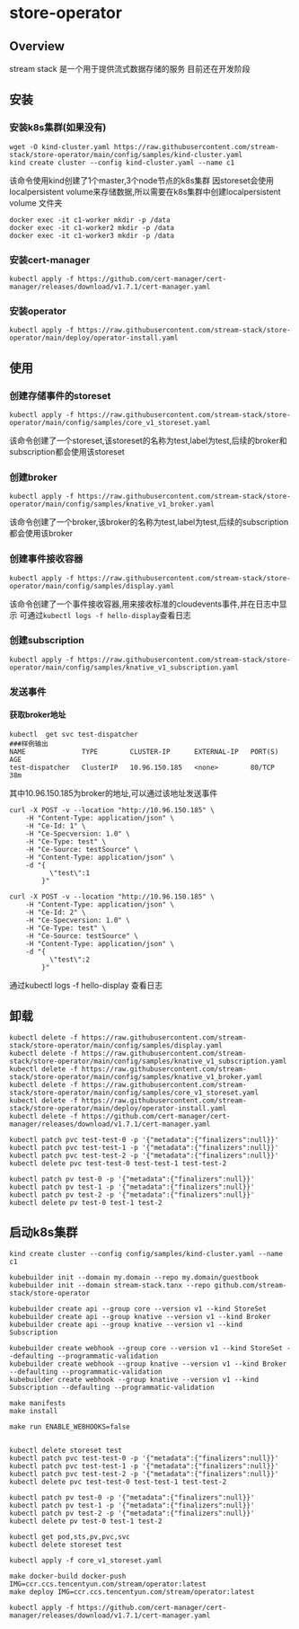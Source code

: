 # store-operator

## Overview

stream stack 是一个用于提供流式数据存储的服务
目前还在开发阶段

## 安装

### 安装k8s集群(如果没有)

```shell
wget -O kind-cluster.yaml https://raw.githubusercontent.com/stream-stack/store-operator/main/config/samples/kind-cluster.yaml
kind create cluster --config kind-cluster.yaml --name c1
```

该命令使用kind创建了1个master,3个node节点的k8s集群
因storeset会使用localpersistent volume来存储数据,所以需要在k8s集群中创建localpersistent volume 文件夹

```shell
docker exec -it c1-worker mkdir -p /data
docker exec -it c1-worker2 mkdir -p /data
docker exec -it c1-worker3 mkdir -p /data
```

### 安装cert-manager

```shell
kubectl apply -f https://github.com/cert-manager/cert-manager/releases/download/v1.7.1/cert-manager.yaml
```

### 安装operator

```shell
kubectl apply -f https://raw.githubusercontent.com/stream-stack/store-operator/main/deploy/operator-install.yaml
```

## 使用

### 创建存储事件的storeset

```shell
kubectl apply -f https://raw.githubusercontent.com/stream-stack/store-operator/main/config/samples/core_v1_storeset.yaml
```

该命令创建了一个storeset,该storeset的名称为test,label为test,后续的broker和subscription都会使用该storeset

### 创建broker

```shell
kubectl apply -f https://raw.githubusercontent.com/stream-stack/store-operator/main/config/samples/knative_v1_broker.yaml

```

该命令创建了一个broker,该broker的名称为test,label为test,后续的subscription都会使用该broker

### 创建事件接收容器

```shell
kubectl apply -f https://raw.githubusercontent.com/stream-stack/store-operator/main/config/samples/display.yaml
```

该命令创建了一个事件接收容器,用来接收标准的cloudevents事件,并在日志中显示
可通过`kubectl logs -f hello-display`查看日志

### 创建subscription

```shell
kubectl apply -f https://raw.githubusercontent.com/stream-stack/store-operator/main/config/samples/knative_v1_subscription.yaml
```

### 发送事件

#### 获取broker地址

```shell
kubectl  get svc test-dispatcher
###样例输出
NAME              TYPE        CLUSTER-IP      EXTERNAL-IP   PORT(S)   AGE
test-dispatcher   ClusterIP   10.96.150.185   <none>        80/TCP    38m
```

其中10.96.150.185为broker的地址,可以通过该地址发送事件

```shell
curl -X POST -v --location "http://10.96.150.185" \
    -H "Content-Type: application/json" \
    -H "Ce-Id: 1" \
    -H "Ce-Specversion: 1.0" \
    -H "Ce-Type: test" \
    -H "Ce-Source: testSource" \
    -H "Content-Type: application/json" \
    -d "{
          \"test\":1
        }"

curl -X POST -v --location "http://10.96.150.185" \
    -H "Content-Type: application/json" \
    -H "Ce-Id: 2" \
    -H "Ce-Specversion: 1.0" \
    -H "Ce-Type: test" \
    -H "Ce-Source: testSource" \
    -H "Content-Type: application/json" \
    -d "{
          \"test\":2
        }"

```

通过kubectl logs -f hello-display 查看日志

## 卸载

```shell
kubectl delete -f https://raw.githubusercontent.com/stream-stack/store-operator/main/config/samples/display.yaml
kubectl delete -f https://raw.githubusercontent.com/stream-stack/store-operator/main/config/samples/knative_v1_subscription.yaml
kubectl delete -f https://raw.githubusercontent.com/stream-stack/store-operator/main/config/samples/knative_v1_broker.yaml
kubectl delete -f https://raw.githubusercontent.com/stream-stack/store-operator/main/config/samples/core_v1_storeset.yaml
kubectl delete -f https://raw.githubusercontent.com/stream-stack/store-operator/main/deploy/operator-install.yaml
kubectl delete -f https://github.com/cert-manager/cert-manager/releases/download/v1.7.1/cert-manager.yaml

kubectl patch pvc test-test-0 -p '{"metadata":{"finalizers":null}}'
kubectl patch pvc test-test-1 -p '{"metadata":{"finalizers":null}}'
kubectl patch pvc test-test-2 -p '{"metadata":{"finalizers":null}}'
kubectl delete pvc test-test-0 test-test-1 test-test-2

kubectl patch pv test-0 -p '{"metadata":{"finalizers":null}}'
kubectl patch pv test-1 -p '{"metadata":{"finalizers":null}}'
kubectl patch pv test-2 -p '{"metadata":{"finalizers":null}}'
kubectl delete pv test-0 test-1 test-2
```

## 启动k8s集群

```shell
kind create cluster --config config/samples/kind-cluster.yaml --name c1

kubebuilder init --domain my.domain --repo my.domain/guestbook
kubebuilder init --domain stream-stack.tanx --repo github.com/stream-stack/store-operator

kubebuilder create api --group core --version v1 --kind StoreSet
kubebuilder create api --group knative --version v1 --kind Broker
kubebuilder create api --group knative --version v1 --kind Subscription

kubebuilder create webhook --group core --version v1 --kind StoreSet --defaulting --programmatic-validation
kubebuilder create webhook --group knative --version v1 --kind Broker --defaulting --programmatic-validation
kubebuilder create webhook --group knative --version v1 --kind Subscription --defaulting --programmatic-validation

```

```shell
make manifests
make install

make run ENABLE_WEBHOOKS=false


kubectl delete storeset test
kubectl patch pvc test-test-0 -p '{"metadata":{"finalizers":null}}'
kubectl patch pvc test-test-1 -p '{"metadata":{"finalizers":null}}'
kubectl patch pvc test-test-2 -p '{"metadata":{"finalizers":null}}'
kubectl delete pvc test-test-0 test-test-1 test-test-2

kubectl patch pv test-0 -p '{"metadata":{"finalizers":null}}'
kubectl patch pv test-1 -p '{"metadata":{"finalizers":null}}'
kubectl patch pv test-2 -p '{"metadata":{"finalizers":null}}'
kubectl delete pv test-0 test-1 test-2

kubectl get pod,sts,pv,pvc,svc
kubectl delete storeset test

kubectl apply -f core_v1_storeset.yaml

make docker-build docker-push IMG=ccr.ccs.tencentyun.com/stream/operator:latest
make deploy IMG=ccr.ccs.tencentyun.com/stream/operator:latest

kubectl apply -f https://github.com/cert-manager/cert-manager/releases/download/v1.7.1/cert-manager.yaml
```